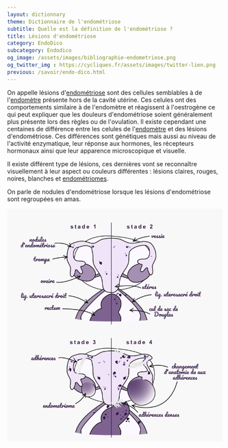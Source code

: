 ```yaml
---
layout: dictionnary
theme: Dictionnaire de l'endométriose
subtitle: Quelle est la définition de l'endométriose ?
title: Lésions d'endométriose
category: EndoDico
subcategory: Endodico
og_image: /assets/images/bibliographie-endometriose.png
og_twitter_img : https://cycliques.fr/assets/images/twitter-lien.png
previous: /savoir/endo-dico.html
---
```


On appelle lésions d'[endométriose](/savoir/endometriose.html) sont des cellules semblables à de l'[endomètre](/endo-dico/endometre.html) présente hors de la cavité utérine. Ces celules ont des comportements similaire à de l'endomètre et réagissent à l'oestrogène ce qui peut expliquer que les douleurs d'endométriose soient généralement plus présente lors des règles ou de l'ovulation. Il existe cependant une centaines de différence entre les celules de l'[endomètre](/endo-dico/endometre.html) et des lésions d'endométriose. Ces différences sont génétiques mais aussi au niveau de l'activité enzymatique, leur réponse aux hormones, les récepteurs hormonaux ainsi que leur apparence microscopique et visuelle.

Il existe différent type de lésions, ces dernières vont se reconnaître visuellement à leur aspect ou couleurs différentes : lésions claires, rouges, noires, blanches et [endométriomes](/endo-dico/endometriome.html).

On parle de nodules d'endométriose lorsque les lésions d'endométriose sont regroupées en amas.

![stades d'endométriose](/assets/images/schema/stades.png)